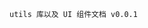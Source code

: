 <code src="../src/components/Test.tsx" />

utils 库以及 UI 组件文档 v0.0.1

<!--
| 姓名 | 技能 | 排行 |
| ---- | :--: | ---: |
| 刘备 |  哭  | 大哥 |
| 关羽 |  打  | 二哥 |
| 张飞 |  骂  | 三弟 |
 -->
